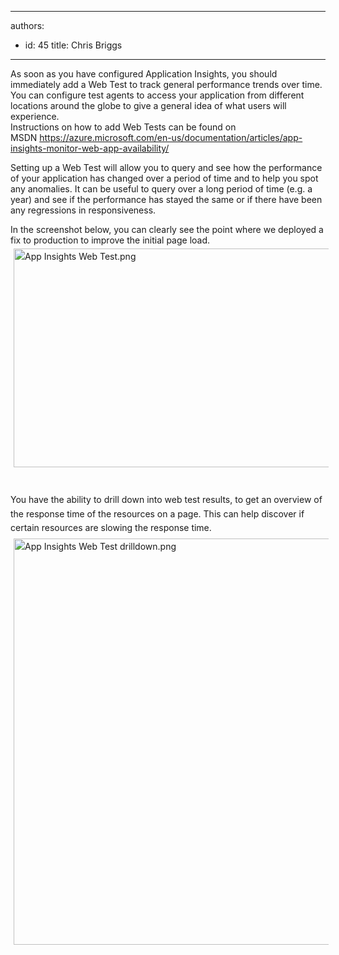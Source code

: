 

---
authors:
  - id: 45
    title: Chris Briggs
---




<span class='intro'> <p>As soon as you have configured Application Insights, you should immediately add a Web Test to track general performance trends&#160;over time. You can configure test agents to access your application from different locations around the globe to give a general idea of&#160;what users will experience.&#160;<br>Instructions on how to add Web Tests can be found on MSDN&#160;<a href="https&#58;//azure.microsoft.com/en-us/documentation/articles/app-insights-monitor-web-app-availability/">https&#58;//azure.microsoft.com/en-us/documentation/articles/app-insights-monitor-web-app-availability/ </a></p> </span>

<p>Setting up a Web Test will allow you to query and see how the performance of your application has&#160;​changed over a period of time and to help you spot any anomalies. It can be useful to query over a long period of time (e.g. a year) and see if the performance has stayed the same or if there have been any regressions in responsiveness.​</p><p>In the screenshot below, you can clearly see the point where we deployed a fix to production to improve the initial page load.<br><img src="/PublishingImages/App-Insights-Web-Test.png" alt="App Insights Web Test.png" style="line-height&#58;1.6;margin&#58;5px;width&#58;742px;height&#58;350px;" /><span style="line-height&#58;1.6;">​​​​</span></p><p><span style="line-height&#58;1.6;">You have the ability to drill down into web test results, to get an overview of the response time of the resources on a page. This can help discover if certain resources are slowing the response time.<br><img src="/PublishingImages/App-Insights-Web-Test-drilldown.png" alt="App Insights Web Test drilldown.png" style="margin&#58;5px;width&#58;650px;" /></span></p>


